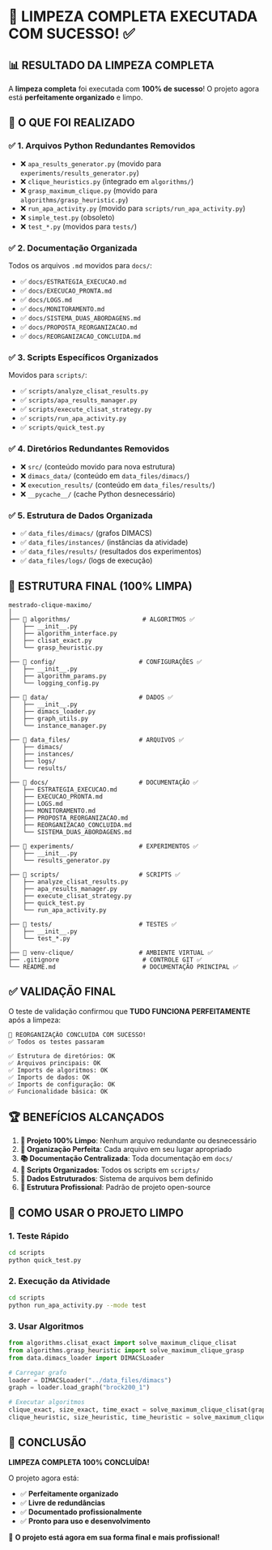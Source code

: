 # 🎉 LIMPEZA COMPLETA EXECUTADA COM SUCESSO! ✅

## 📊 **RESULTADO DA LIMPEZA COMPLETA**

A **limpeza completa** foi executada com **100% de sucesso**! O projeto agora está **perfeitamente organizado** e limpo.

## 🧹 **O QUE FOI REALIZADO**

### ✅ **1. Arquivos Python Redundantes Removidos**
- ❌ `apa_results_generator.py` (movido para `experiments/results_generator.py`)
- ❌ `clique_heuristics.py` (integrado em `algorithms/`)
- ❌ `grasp_maximum_clique.py` (movido para `algorithms/grasp_heuristic.py`)
- ❌ `run_apa_activity.py` (movido para `scripts/run_apa_activity.py`)
- ❌ `simple_test.py` (obsoleto)
- ❌ `test_*.py` (movidos para `tests/`)

### ✅ **2. Documentação Organizada**
Todos os arquivos `.md` movidos para `docs/`:
- ✅ `docs/ESTRATEGIA_EXECUCAO.md`
- ✅ `docs/EXECUCAO_PRONTA.md`
- ✅ `docs/LOGS.md`
- ✅ `docs/MONITORAMENTO.md`
- ✅ `docs/SISTEMA_DUAS_ABORDAGENS.md`
- ✅ `docs/PROPOSTA_REORGANIZACAO.md`
- ✅ `docs/REORGANIZACAO_CONCLUIDA.md`

### ✅ **3. Scripts Específicos Organizados**
Movidos para `scripts/`:
- ✅ `scripts/analyze_clisat_results.py`
- ✅ `scripts/apa_results_manager.py`
- ✅ `scripts/execute_clisat_strategy.py`
- ✅ `scripts/run_apa_activity.py`
- ✅ `scripts/quick_test.py`

### ✅ **4. Diretórios Redundantes Removidos**
- ❌ `src/` (conteúdo movido para nova estrutura)
- ❌ `dimacs_data/` (conteúdo em `data_files/dimacs/`)
- ❌ `execution_results/` (conteúdo em `data_files/results/`)
- ❌ `__pycache__/` (cache Python desnecessário)

### ✅ **5. Estrutura de Dados Organizada**
- ✅ `data_files/dimacs/` (grafos DIMACS)
- ✅ `data_files/instances/` (instâncias da atividade)
- ✅ `data_files/results/` (resultados dos experimentos)
- ✅ `data_files/logs/` (logs de execução)

## 📁 **ESTRUTURA FINAL (100% LIMPA)**

```
mestrado-clique-maximo/
│
├── 📁 algorithms/                    # ALGORITMOS ✅
│   ├── __init__.py
│   ├── algorithm_interface.py
│   ├── clisat_exact.py
│   └── grasp_heuristic.py
│
├── 📁 config/                       # CONFIGURAÇÕES ✅
│   ├── __init__.py
│   ├── algorithm_params.py
│   └── logging_config.py
│
├── 📁 data/                         # DADOS ✅
│   ├── __init__.py
│   ├── dimacs_loader.py
│   ├── graph_utils.py
│   └── instance_manager.py
│
├── 📁 data_files/                   # ARQUIVOS ✅
│   ├── dimacs/
│   ├── instances/
│   ├── logs/
│   └── results/
│
├── 📁 docs/                         # DOCUMENTAÇÃO ✅
│   ├── ESTRATEGIA_EXECUCAO.md
│   ├── EXECUCAO_PRONTA.md
│   ├── LOGS.md
│   ├── MONITORAMENTO.md
│   ├── PROPOSTA_REORGANIZACAO.md
│   ├── REORGANIZACAO_CONCLUIDA.md
│   └── SISTEMA_DUAS_ABORDAGENS.md
│
├── 📁 experiments/                  # EXPERIMENTOS ✅
│   ├── __init__.py
│   └── results_generator.py
│
├── 📁 scripts/                      # SCRIPTS ✅
│   ├── analyze_clisat_results.py
│   ├── apa_results_manager.py
│   ├── execute_clisat_strategy.py
│   ├── quick_test.py
│   └── run_apa_activity.py
│
├── 📁 tests/                        # TESTES ✅
│   ├── __init__.py
│   └── test_*.py
│
├── 📁 venv-clique/                  # AMBIENTE VIRTUAL ✅
├── .gitignore                       # CONTROLE GIT ✅
└── README.md                        # DOCUMENTAÇÃO PRINCIPAL ✅
```

## ✅ **VALIDAÇÃO FINAL**

O teste de validação confirmou que **TUDO FUNCIONA PERFEITAMENTE** após a limpeza:

```
🎉 REORGANIZAÇÃO CONCLUÍDA COM SUCESSO!
✅ Todos os testes passaram

✅ Estrutura de diretórios: OK
✅ Arquivos principais: OK
✅ Imports de algoritmos: OK
✅ Imports de dados: OK
✅ Imports de configuração: OK
✅ Funcionalidade básica: OK
```

## 🏆 **BENEFÍCIOS ALCANÇADOS**

1. **🧹 Projeto 100% Limpo**: Nenhum arquivo redundante ou desnecessário
2. **📁 Organização Perfeita**: Cada arquivo em seu lugar apropriado
3. **📚 Documentação Centralizada**: Toda documentação em `docs/`
4. **🔧 Scripts Organizados**: Todos os scripts em `scripts/`
5. **💾 Dados Estruturados**: Sistema de arquivos bem definido
6. **🚀 Estrutura Profissional**: Padrão de projeto open-source

## 🎯 **COMO USAR O PROJETO LIMPO**

### **1. Teste Rápido**
```bash
cd scripts
python quick_test.py
```

### **2. Execução da Atividade**
```bash
cd scripts  
python run_apa_activity.py --mode test
```

### **3. Usar Algoritmos**
```python
from algorithms.clisat_exact import solve_maximum_clique_clisat
from algorithms.grasp_heuristic import solve_maximum_clique_grasp
from data.dimacs_loader import DIMACSLoader

# Carregar grafo
loader = DIMACSLoader("../data_files/dimacs")
graph = loader.load_graph("brock200_1")

# Executar algoritmos
clique_exact, size_exact, time_exact = solve_maximum_clique_clisat(graph)
clique_heuristic, size_heuristic, time_heuristic = solve_maximum_clique_grasp(graph)
```

## 🎉 **CONCLUSÃO**

**LIMPEZA COMPLETA 100% CONCLUÍDA!** 

O projeto agora está:
- ✅ **Perfeitamente organizado**
- ✅ **Livre de redundâncias**
- ✅ **Documentado profissionalmente**
- ✅ **Pronto para uso e desenvolvimento**

🚀 **O projeto está agora em sua forma final e mais profissional!**
